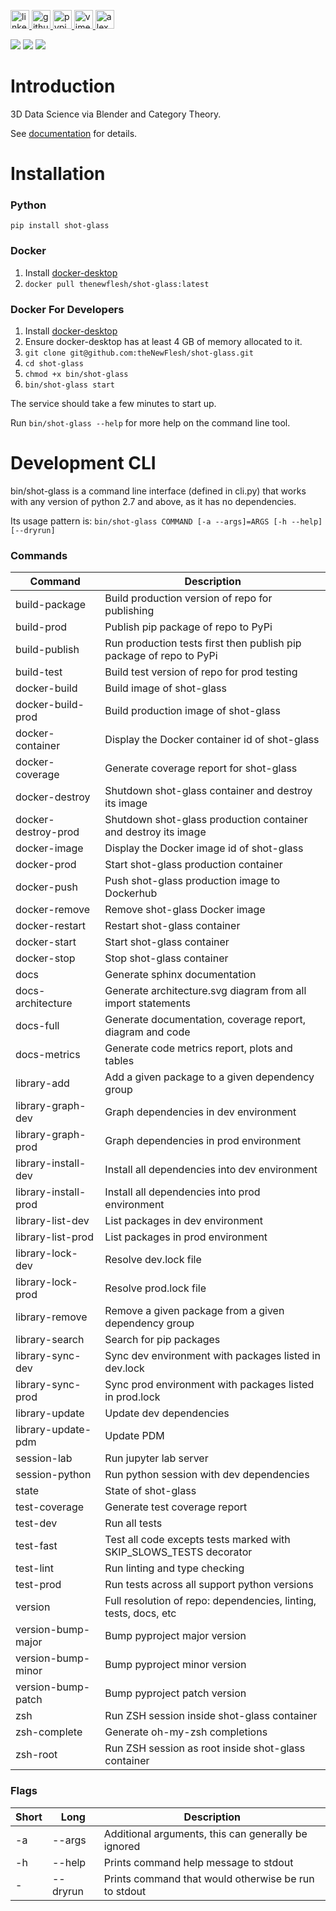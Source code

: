 <p>
    <a href="https://www.linkedin.com/in/alexandergbraun" rel="nofollow noreferrer">
        <img src="https://www.gomezaparicio.com/wp-content/uploads/2012/03/linkedin-logo-1-150x150.png"
             alt="linkedin" width="30px" height="30px"
        >
    </a>
    <a href="https://github.com/theNewFlesh" rel="nofollow noreferrer">
        <img src="https://tadeuzagallo.com/GithubPulse/assets/img/app-icon-github.png"
             alt="github" width="30px" height="30px"
        >
    </a>
    <a href="https://pypi.org/user/the-new-flesh" rel="nofollow noreferrer">
        <img src="https://cdn.iconscout.com/icon/free/png-256/python-2-226051.png"
             alt="pypi" width="30px" height="30px"
        >
    </a>
    <a href="http://vimeo.com/user3965452" rel="nofollow noreferrer">
        <img src="https://cdn.iconscout.com/icon/free/png-512/movie-52-151107.png?f=avif&w=512"
             alt="vimeo" width="30px" height="30px"
        >
    </a>
    <a href="http://www.alexgbraun.com" rel="nofollow noreferrer">
        <img src="https://i.ibb.co/fvyMkpM/logo.png"
             alt="alexgbraun" width="30px" height="30px"
        >
    </a>
</p>

<!-- <img id="logo" src="resources/icon.png" style="max-width: 717px"> -->

[![](https://img.shields.io/badge/License-MIT-F77E70?style=for-the-badge)](https://github.com/theNewFlesh/shot-glass/blob/master/LICENSE)
[![](https://img.shields.io/badge/3.10-F77E70?style=for-the-badge&label=Python&color=A0D17B&logo=python&logoColor=A0D17B)](https://github.com/theNewFlesh/shot-glass/blob/master/docker/config/pyproject.toml)
[![](https://img.shields.io/badge/0.1.0-5F95DE?style=for-the-badge&label=Version&color=5F95DE&logo=pypi&logoColor=5F95DE)](https://github.com/theNewFlesh/shot-glass/blob/master/docker/config/pyproject.toml)
<!-- [![](https://img.shields.io/pypi/pyversions/shot-glass?style=for-the-badge&label=Python&color=A0D17B&logo=python&logoColor=A0D17B)](https://github.com/theNewFlesh/shot-glass/blob/master/docker/config/pyproject.toml) -->
<!-- [![](https://img.shields.io/pypi/v/shot-glass?style=for-the-badge&label=PyPI&color=5F95DE&logo=pypi&logoColor=5F95DE)](https://pypi.org/project/shot-glass/) -->
<!-- [![](https://img.shields.io/pypi/dm/shot-glass?style=for-the-badge&label=Downloads&color=5F95DE)](https://pepy.tech/project/shot-glass) -->

# Introduction
3D Data Science via Blender and Category Theory.

See [documentation](https://theNewFlesh.github.io/shot-glass/) for details.

# Installation
### Python
`pip install shot-glass`

### Docker
1. Install [docker-desktop](https://docs.docker.com/desktop/)
2. `docker pull thenewflesh/shot-glass:latest`

### Docker For Developers
1. Install [docker-desktop](https://docs.docker.com/desktop/)
2. Ensure docker-desktop has at least 4 GB of memory allocated to it.
4. `git clone git@github.com:theNewFlesh/shot-glass.git`
5. `cd shot-glass`
6. `chmod +x bin/shot-glass`
7. `bin/shot-glass start`

The service should take a few minutes to start up.

Run `bin/shot-glass --help` for more help on the command line tool.

# Development CLI
bin/shot-glass is a command line interface (defined in cli.py) that works with
any version of python 2.7 and above, as it has no dependencies.

Its usage pattern is: `bin/shot-glass COMMAND [-a --args]=ARGS [-h --help] [--dryrun]`

### Commands

| Command              | Description                                                         |
| -------------------- | ------------------------------------------------------------------- |
| build-package        | Build production version of repo for publishing                     |
| build-prod           | Publish pip package of repo to PyPi                                 |
| build-publish        | Run production tests first then publish pip package of repo to PyPi |
| build-test           | Build test version of repo for prod testing                         |
| docker-build         | Build image of shot-glass                                           |
| docker-build-prod    | Build production image of shot-glass                                |
| docker-container     | Display the Docker container id of shot-glass                       |
| docker-coverage      | Generate coverage report for shot-glass                             |
| docker-destroy       | Shutdown shot-glass container and destroy its image                 |
| docker-destroy-prod  | Shutdown shot-glass production container and destroy its image      |
| docker-image         | Display the Docker image id of shot-glass                           |
| docker-prod          | Start shot-glass production container                               |
| docker-push          | Push shot-glass production image to Dockerhub                       |
| docker-remove        | Remove shot-glass Docker image                                      |
| docker-restart       | Restart shot-glass container                                        |
| docker-start         | Start shot-glass container                                          |
| docker-stop          | Stop shot-glass container                                           |
| docs                 | Generate sphinx documentation                                       |
| docs-architecture    | Generate architecture.svg diagram from all import statements        |
| docs-full            | Generate documentation, coverage report, diagram and code           |
| docs-metrics         | Generate code metrics report, plots and tables                      |
| library-add          | Add a given package to a given dependency group                     |
| library-graph-dev    | Graph dependencies in dev environment                               |
| library-graph-prod   | Graph dependencies in prod environment                              |
| library-install-dev  | Install all dependencies into dev environment                       |
| library-install-prod | Install all dependencies into prod environment                      |
| library-list-dev     | List packages in dev environment                                    |
| library-list-prod    | List packages in prod environment                                   |
| library-lock-dev     | Resolve dev.lock file                                               |
| library-lock-prod    | Resolve prod.lock file                                              |
| library-remove       | Remove a given package from a given dependency group                |
| library-search       | Search for pip packages                                             |
| library-sync-dev     | Sync dev environment with packages listed in dev.lock               |
| library-sync-prod    | Sync prod environment with packages listed in prod.lock             |
| library-update       | Update dev dependencies                                             |
| library-update-pdm   | Update PDM                                                          |
| session-lab          | Run jupyter lab server                                              |
| session-python       | Run python session with dev dependencies                            |
| state                | State of shot-glass                                                 |
| test-coverage        | Generate test coverage report                                       |
| test-dev             | Run all tests                                                       |
| test-fast            | Test all code excepts tests marked with SKIP_SLOWS_TESTS decorator  |
| test-lint            | Run linting and type checking                                       |
| test-prod            | Run tests across all support python versions                        |
| version              | Full resolution of repo: dependencies, linting, tests, docs, etc    |
| version-bump-major   | Bump pyproject major version                                        |
| version-bump-minor   | Bump pyproject minor version                                        |
| version-bump-patch   | Bump pyproject patch version                                        |
| zsh                  | Run ZSH session inside shot-glass container                         |
| zsh-complete         | Generate oh-my-zsh completions                                      |
| zsh-root             | Run ZSH session as root inside shot-glass container                 |

### Flags

| Short | Long      | Description                                          |
| ----- | --------- | ---------------------------------------------------- |
| -a    | --args    | Additional arguments, this can generally be ignored  |
| -h    | --help    | Prints command help message to stdout                |
| -     | --dryrun  | Prints command that would otherwise be run to stdout |
